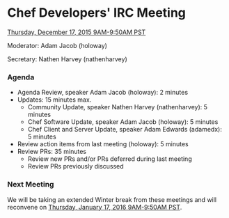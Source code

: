 # Chef Developers' IRC Meeting

[Thursday, December 17, 2015 9AM-9:50AM PST](http://everytimezone.com/#2015-12-17,240,cn3)

Moderator:  Adam Jacob (holoway)

Secretary:  Nathen Harvey (nathenharvey)

### Agenda
* Agenda Review, speaker Adam Jacob (holoway): 2 minutes
* Updates: 15 minutes max.
  * Community Update, speaker Nathen Harvey (nathenharvey): 5 minutes
  * Chef Software Update, speaker Adam Jacob (holoway): 5 minutes
  * Chef Client and Server Update, speaker Adam Edwards (adamedx): 5 minutes
* Review action items from last meeting (holoway): 5 minutes
* Review PRs:  35 minutes
  * Review new PRs and/or PRs deferred during last meeting
  * Review PRs previously discussed

### Next Meeting

We will be taking an extended Winter break from these meetings and will reconvene on [Thursday, January 17, 2016 9AM-9:50AM PST](http://everytimezone.com/#2016-01-14,240,cn3).
